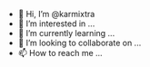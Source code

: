 - 👋 Hi, I’m @karmixtra
- 👀 I’m interested in ...
- 🌱 I’m currently learning ...
- 💞️ I’m looking to collaborate on ...
- 📫 How to reach me ...

<!---
karmixtra/karmixtra is a ✨ special ✨ repository because its `README.md` (this file) appears on your GitHub profile.
You can click the Preview link to take a look at your changes.
--->

